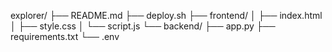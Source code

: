 explorer/
├── README.md
├── deploy.sh
├── frontend/
│   ├── index.html
│   ├── style.css
│   └── script.js
└── backend/
    ├── app.py
    ├── requirements.txt
    └── .env
